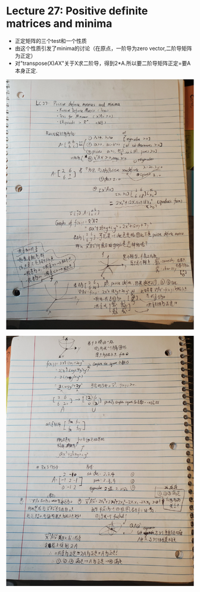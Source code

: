 # Lecture 27: Positive definite matrices and minima
* 正定矩阵的三个test和一个性质
* 由这个性质引发了minima的讨论（在原点，一阶导为zero vector,二阶导矩阵为正定）
* 对"transpose(X)*A*X"关于X求二阶导，得到2*A.所以要二阶导矩阵正定=要A本身正定.


![Page0](https://github.com/zhukuixi/AshenOne/blob/master/LinearAlgebra/Images/LC27_1.jpg)

![Page0](https://github.com/zhukuixi/AshenOne/blob/master/LinearAlgebra/Images/LC27_2.jpg)
